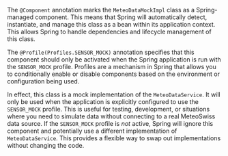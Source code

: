 The `@Component` annotation marks the `MeteoDataMockImpl` class as a Spring-managed component. This means that Spring will automatically detect, instantiate, and manage this class as a bean within its application context. This allows Spring to handle dependencies and lifecycle management of this class.

The `@Profile(Profiles.SENSOR_MOCK)` annotation specifies that this component should only be activated when the Spring application is run with the `SENSOR_MOCK` profile.  Profiles are a mechanism in Spring that allows you to conditionally enable or disable components based on the environment or configuration being used.  

In effect, this class is a mock implementation of the `MeteoDataService`.  It will only be used when the application is explicitly configured to use the `SENSOR_MOCK` profile.  This is useful for testing, development, or situations where you need to simulate data without connecting to a real MeteoSwiss data source.  If the `SENSOR_MOCK` profile is *not* active, Spring will ignore this component and potentially use a different implementation of `MeteoDataService`.  This provides a flexible way to swap out implementations without changing the code.
